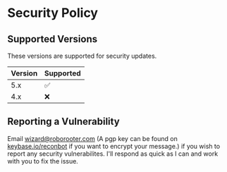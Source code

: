# Security Policy

## Supported Versions

These versions are supported for security updates.

| Version | Supported          |
| ------- | ------------------ |
| 5.x     | :white_check_mark: |
| 4.x     | :x:                |

## Reporting a Vulnerability

Email wizard@roborooter.com (A pgp key can be found on [keybase.io/reconbot](https://keybase.io/reconbot) if you want to encrypt your message.) if you wish to report any security vulnerabilites. I'll respond as quick as I can and work with you to fix the issue.
